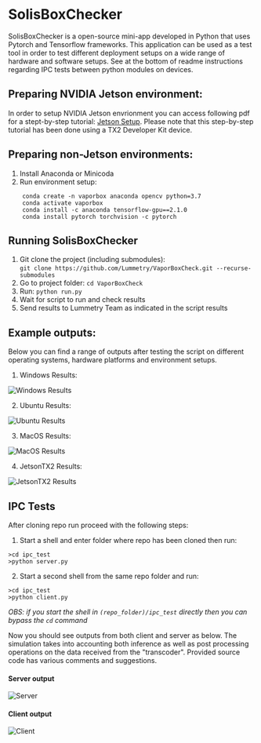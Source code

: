 # SolisBoxChecker
SolisBoxChecker is a open-source mini-app developed in Python that uses Pytorch and Tensorflow frameworks. This application can be used as a test tool in order to test different deployment setups on a wide range of hardware and software setups.
See at the bottom of readme instructions regarding IPC tests between python modules on devices.

## Preparing NVIDIA Jetson environment:
In order to setup NVIDIA Jetson envrionment you can access following pdf for a stept-by-step tutorial:
[Jetson Setup](https://github.com/Lummetry/VaporBoxCheck/blob/main/results/JetsonSetup.pdf).
Please note that this step-by-step tutorial has been done using a TX2 Developer Kit device.

## Preparing non-Jetson environments:
1. Install Anaconda or Minicoda
2. Run environment setup:
```
    conda create -n vaporbox anaconda opencv python=3.7
    conda activate vaporbox
    conda install -c anaconda tensorflow-gpu==2.1.0
    conda install pytorch torchvision -c pytorch
```
    
## Running SolisBoxChecker
1. Git clone the project (including submodules): 
    <br>`git clone https://github.com/Lummetry/VaporBoxCheck.git --recurse-submodules`
2. Go to project folder: `cd VaporBoxCheck`
3. Run: `python run.py`
4. Wait for script to run and check results
5. Send results to Lummetry Team as indicated in the script results

## Example outputs:
Below you can find a range of outputs after testing the script on different operating systems, hardware platforms and environment setups.

1. Windows Results:

![Windows Results](https://github.com/Lummetry/VaporBoxCheck/blob/main/results/windows.png)

2. Ubuntu Results:

![Ubuntu Results](https://github.com/Lummetry/VaporBoxCheck/blob/main/results/ubuntu.png)

3. MacOS Results:

![MacOS Results](https://github.com/Lummetry/VaporBoxCheck/blob/main/results/macos.png)

4. JetsonTX2 Results:

![JetsonTX2 Results](https://github.com/Lummetry/VaporBoxCheck/blob/main/results/jetson.png)


## IPC Tests

After cloning repo run proceed with the following steps:

1. Start a shell and enter folder where repo has been cloned then run:
```
>cd ipc_test
>python server.py
```
2. Start a second shell from the same repo folder and run:
```
>cd ipc_test
>python client.py
```
_OBS: if you start the shell in `(repo_folder)/ipc_test` directly then you can bypass the `cd` command_

Now you should see outputs from both client and server as below. The simulation takes into accounting both inference as well as 
post processing operations on the data received from the "transcoder".
Provided source code has various comments and suggestions.

#### Server output
![Server](https://github.com/Lummetry/VaporBoxCheck/blob/main/results/ipc_img1.png)
#### Client output
![Client](https://github.com/Lummetry/VaporBoxCheck/blob/main/results/ipc_img2.png)

